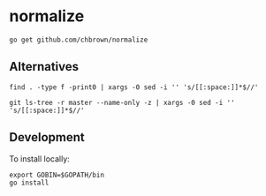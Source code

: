 # normalize

    go get github.com/chbrown/normalize


## Alternatives

    find . -type f -print0 | xargs -0 sed -i '' 's/[[:space:]]*$//'

    git ls-tree -r master --name-only -z | xargs -0 sed -i '' 's/[[:space:]]*$//'


## Development

To install locally:

    export GOBIN=$GOPATH/bin
    go install
